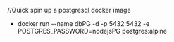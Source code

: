//Quick spin up a postgresql docker image
* docker run --name dbPG -d -p 5432:5432 -e POSTGRES_PASSWORD=nodejsPG postgres:alpine
